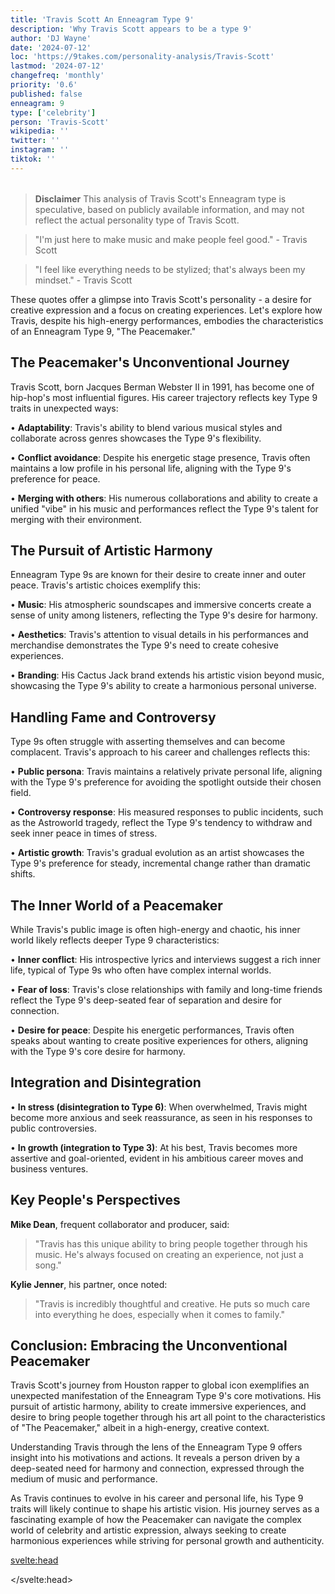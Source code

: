 ```yaml
---
title: 'Travis Scott An Enneagram Type 9'
description: 'Why Travis Scott appears to be a type 9'
author: 'DJ Wayne'
date: '2024-07-12'
loc: 'https://9takes.com/personality-analysis/Travis-Scott'
lastmod: '2024-07-12'
changefreq: 'monthly'
priority: '0.6'
published: false
enneagram: 9
type: ['celebrity']
person: 'Travis-Scott'
wikipedia: ''
twitter: ''
instagram: ''
tiktok: ''
---
```


<!--
    childhood and upbringing
    first big success
    style habits and quirks that relate to their personality type
    stressful moments in their life and how they handled them
    comfort- moments in their life where they are doing well and killing it
-->
<!-- // keywords:  -->

<script>
	// import  PopCard  from "$lib/components/atoms/PopCard.svelte";
import BlogPurpose from '$lib/components/blog/BlogPurpose.svelte'
</script>

<div
	style="display: flex;
    justify-content: center;
    margin: 1rem 0;
	"
>
	<!-- <PopCard
		image={`/types/9s/${'Travis-Scott'}.webp`}
		enneagramType={9}
		showIcon={false}
		displayText="Travis Scott"
		subtext=""
	/> -->
</div>

> **Disclaimer** This analysis of Travis Scott's Enneagram type is speculative, based on publicly available information, and may not reflect the actual personality type of Travis Scott.

<p class="firstLetter"></p>

> "I'm just here to make music and make people feel good." - Travis Scott

> "I feel like everything needs to be stylized; that's always been my mindset." - Travis Scott

These quotes offer a glimpse into Travis Scott's personality - a desire for creative expression and a focus on creating experiences. Let's explore how Travis, despite his high-energy performances, embodies the characteristics of an Enneagram Type 9, "The Peacemaker."

## The Peacemaker's Unconventional Journey

Travis Scott, born Jacques Berman Webster II in 1991, has become one of hip-hop's most influential figures. His career trajectory reflects key Type 9 traits in unexpected ways:

• **Adaptability**: Travis's ability to blend various musical styles and collaborate across genres showcases the Type 9's flexibility.

• **Conflict avoidance**: Despite his energetic stage presence, Travis often maintains a low profile in his personal life, aligning with the Type 9's preference for peace.

• **Merging with others**: His numerous collaborations and ability to create a unified "vibe" in his music and performances reflect the Type 9's talent for merging with their environment.

## The Pursuit of Artistic Harmony

Enneagram Type 9s are known for their desire to create inner and outer peace. Travis's artistic choices exemplify this:

• **Music**: His atmospheric soundscapes and immersive concerts create a sense of unity among listeners, reflecting the Type 9's desire for harmony.

• **Aesthetics**: Travis's attention to visual details in his performances and merchandise demonstrates the Type 9's need to create cohesive experiences.

• **Branding**: His Cactus Jack brand extends his artistic vision beyond music, showcasing the Type 9's ability to create a harmonious personal universe.

## Handling Fame and Controversy

Type 9s often struggle with asserting themselves and can become complacent. Travis's approach to his career and challenges reflects this:

• **Public persona**: Travis maintains a relatively private personal life, aligning with the Type 9's preference for avoiding the spotlight outside their chosen field.

• **Controversy response**: His measured responses to public incidents, such as the Astroworld tragedy, reflect the Type 9's tendency to withdraw and seek inner peace in times of stress.

• **Artistic growth**: Travis's gradual evolution as an artist showcases the Type 9's preference for steady, incremental change rather than dramatic shifts.

## The Inner World of a Peacemaker

While Travis's public image is often high-energy and chaotic, his inner world likely reflects deeper Type 9 characteristics:

• **Inner conflict**: His introspective lyrics and interviews suggest a rich inner life, typical of Type 9s who often have complex internal worlds.

• **Fear of loss**: Travis's close relationships with family and long-time friends reflect the Type 9's deep-seated fear of separation and desire for connection.

• **Desire for peace**: Despite his energetic performances, Travis often speaks about wanting to create positive experiences for others, aligning with the Type 9's core desire for harmony.

## Integration and Disintegration

• **In stress (disintegration to Type 6)**: When overwhelmed, Travis might become more anxious and seek reassurance, as seen in his responses to public controversies.

• **In growth (integration to Type 3)**: At his best, Travis becomes more assertive and goal-oriented, evident in his ambitious career moves and business ventures.

## Key People's Perspectives

**Mike Dean**, frequent collaborator and producer, said:

> "Travis has this unique ability to bring people together through his music. He's always focused on creating an experience, not just a song."

**Kylie Jenner**, his partner, once noted:

> "Travis is incredibly thoughtful and creative. He puts so much care into everything he does, especially when it comes to family."

## Conclusion: Embracing the Unconventional Peacemaker

Travis Scott's journey from Houston rapper to global icon exemplifies an unexpected manifestation of the Enneagram Type 9's core motivations. His pursuit of artistic harmony, ability to create immersive experiences, and desire to bring people together through his art all point to the characteristics of "The Peacemaker," albeit in a high-energy, creative context.

Understanding Travis through the lens of the Enneagram Type 9 offers insight into his motivations and actions. It reveals a person driven by a deep-seated need for harmony and connection, expressed through the medium of music and performance.

As Travis continues to evolve in his career and personal life, his Type 9 traits will likely continue to shape his artistic vision. His journey serves as a fascinating example of how the Peacemaker can navigate the complex world of celebrity and artistic expression, always seeking to create harmonious experiences while striving for personal growth and authenticity.

<svelte:head>

<script type="application/ld+json">

</script>

</svelte:head>

<style lang="scss"></style>
